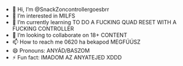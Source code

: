 - 👋 Hi, I’m @SnackZoncontrollergoesbrr
- 👀 I’m interested in MILFS
- 🌱 I’m currently learning TO DO A FUCKING QUAD RESET WITH A FUCKING CONTROLLER
- 💞️ I’m looking to collaborate on 18+ CONTENT
- 📫 How to reach me 0620 ha bekapod MEGFÚÚSZ
- 😄 Pronouns: ANYÁD/BASZOM
- ⚡ Fun fact: IMADOM AZ ANYATEJED XDDD

<!---
SnackZoncontrollergoesbrr/SnackZoncontrollergoesbrr is a ✨ special ✨ repository because its `README.md` (this file) appears on your GitHub profile.
You can click the Preview link to take a look at your changes.
--->
